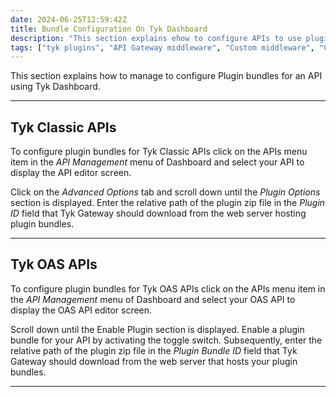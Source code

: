 ```yaml
---
date: 2024-06-25T12:59:42Z
title: Bundle Configuration On Tyk Dashboard
description: "This section explains ehow to configure APIs to use plugin bundles deployed on a remote web server"
tags: ["tyk plugins", "API Gateway middleware", "Custom middleware", "Custom API request"]
---
```


This section explains how to manage to configure Plugin bundles for an API using Tyk Dashboard.

---

## Tyk Classic APIs

To configure plugin bundles for Tyk Classic APIs click on the APIs menu item in the *API Management* menu of Dashboard and select your API to display the API editor screen.

Click on the *Advanced Options* tab and scroll down until the *Plugin Options* section is displayed. Enter the relative path of the plugin zip file in the *Plugin ID* field that Tyk Gateway should download from the web server hosting plugin bundles.

---

## Tyk OAS APIs 

To configure plugin bundles for Tyk OAS APIs click on the APIs menu item in the *API Management* menu of Dashboard and select your OAS API to display the OAS API editor screen.

Scroll down until the Enable Plugin section is displayed. Enable a plugin bundle for your API by activating the toggle switch. Subsequently, enter the relative path of the plugin zip file in the *Plugin Bundle ID* field that Tyk Gateway should download from the web server that hosts your plugin bundles.

---

